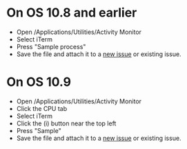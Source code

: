 # On OS 10.8 and earlier #
  * Open /Applications/Utilities/Activity Monitor
  * Select iTerm
  * Press "Sample process"
  * Save the file and attach it to a [new issue](http://code.google.com/p/iterm2/issues/entry) or existing issue.

# On OS 10.9 #
  * Open /Applications/Utilities/Activity Monitor
  * Click the CPU tab
  * Select iTerm
  * Click the (i) button near the top left
  * Press "Sample"
  * Save the file and attach it to a [new issue](http://code.google.com/p/iterm2/issues/entry) or existing issue.